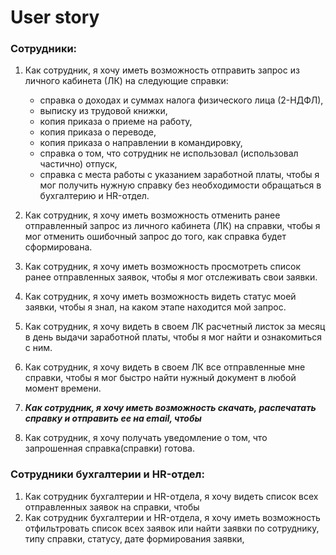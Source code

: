 <h1>User story</h1>

<h3>Сотрудники:</h3>

1. Как сотрудник, я хочу иметь возможность отправить запрос из личного кабинета (ЛК) на следующие справки:
   -  справка о доходах и суммах налога физического лица (2-НДФЛ),
   -  выписку из трудовой книжки,
   -  копия приказа о приеме на работу,
   -  копия приказа о переводе,
   -  копия приказа о направлении в командировку,
   -  справка о том, что сотрудник не использовал (использовал частично) отпуск, 
   -  справка с места работы с указанием заработной платы,
чтобы я мог получить нужную справку без необходимости обращаться в бухгалтерию и HR-отдел.

  2. Как сотрудник, я хочу иметь возможность отменить ранее отправленный запрос из личного кабинета (ЛК) на справки, чтобы я мог отменить ошибочный запрос до того, как справка будет сформирована.
  3. Как сотрудник, я хочу иметь возможность просмотреть список ранее отправленных заявок, чтобы я мог отслеживать свои заявки.
  4. Как сотрудник, я хочу иметь возможность видеть статус моей заявки, чтобы я знал, на каком этапе находится мой запрос. 
  5. Как сотрудник, я хочу видеть в своем ЛК расчетный листок за месяц в день выдачи заработной платы, чтобы я мог найти и ознакомиться с ним.
  6. Как сотрудник, я хочу видеть в своем ЛК все отправленные мне справки, чтобы я мог быстро найти нужный документ в любой момент времени.
  7. ***Как сотрудник, я хочу иметь возможность скачать, распечатать справку и отправить ее на email, чтобы*** 
  8. Как сотрудник, я хочу получать уведомление о том, что запрошенная справка(справки) готова.

<h3>Сотрудники бухгалтерии и HR-отдел:</h3>

1. Как сотрудник бухгалтерии и HR-отдела, я хочу видеть список всех отправленных заявок на справки, чтобы
2. Как сотрудник бухгалтерии и HR-отдела, я хочу иметь возможность отфильтровать список всех заявок или найти заявки по сотруднику, типу справки, статусу, дате формирования заявки,  
